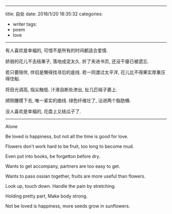 
---
title: 自处
date: 2018/1/20 18:35:32
categories: 
- writer
tags:
- poem
- love
---

有人喜欢是幸福的, 可惜不是所有的时间都适合爱情. 

娇弱的花儿不去结果子, 落地成泥太久. 
折了夹进书页, 还没干瘪已被遗忘. 

若只要陪伴, 伴侣是懒得找寻后的底线. 
若一同渡过太平洋, 花儿比不得果实厚重压得住船. 

将目光调高, 指尖触低.
汁液自断处渗出, 扯几匹缎子裹上.

顺侧腰摸下去, 唯一紧实的曲线. 
绿色纤维壮了, 沾进两个脂肪桶.  

没人喜欢是幸福的, 花盘上又结瓜子了. 

***
Alone

Be loved is happiness, 
but not all the time is good for love.

Flowers don't work hard to be fruit,
too long to become mud.

Even put into books, 
be forgetton before dry.

Wants to get accompany, 
partners are too easy to get.

Wants to pass ossian together, 
fruits are more useful than flowers.

Look up, touch down.
Handle the pain by stretching.

Holding pretty part, 
Make body strong.

Not be loved is happiness,
more seeds grow in sunflowers.


